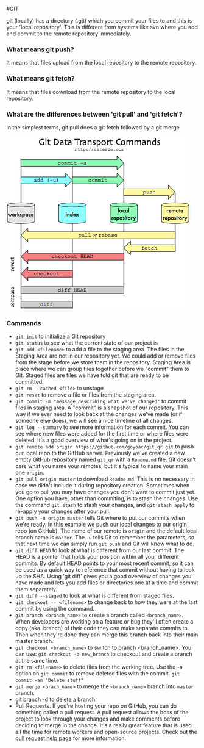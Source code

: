 #GIT

git (locally) has a directory (.git) which you commit your files to
and this is your 'local repository'. This is different from systems
like svn where you add and commit to the remote repository
immediately.

### What means git push?

It means that files upload from the local repository to the remote repository.

### What means git fetch?

It means that files download from the remote repository to the local repository.

### What are the differences between 'git pull' and 'git fetch'?

In the simplest terms, git pull does a git fetch followed by a git merge

![Git Transport Commands](GITtransportcmd.png)

### Commands

- `git init` to initialize a Git repository
- `git status` to see what the current state of our project is
- `git add <filename>` to add a file to the staging area. The files in
  the Staging Area are not in our repository yet. We could add or
  remove files from the stage before we store them in the
  repository. Staging Area is place where we can group files together
  before we "commit" them to Git. Staged files are files we have told
  git that are ready to be committed.
- `git rm --cached <file>` to unstage
- `git reset` <filename> to remove a file or files from the staging area.
- `git commit -m "message describing what we've changed"` to commit
  files in staging area. A "commit" is a snapshot of our
  repository. This way if we ever need to look back at the changes
  we've made (or if someone else does), we will see a nice timeline of
  all changes.  
- `git log --summary` to see more information for each commit. You can
  see where new files were added for the first time or where files
  were deleted. It's a good overview of what's going on in the
  project.  
- `git remote add origin https://github.com/goyoac/git_qr.git` to push
 our local repo to the GitHub server. Previously we've created a new
 empty GitHub repository named `git_qr` with a `Readme.md` file. Git
 doesn't care what you name your remotes, but it's typical to name
 your main one `origin`.  
- `git pull origin master` to download `Readme.md`. This is no
  necessary in case we didn't include it during repository
  creation. Sometimes when you go to pull you may have changes you
  don't want to commit just yet. One option you have, other than
  commiting, is to stash the changes.  Use the command `git stash` to
  stash your changes, and `git stash apply` to re-apply your changes
  after your pull.
- `git push -u origin master` tells Git where to put our commits when
  we're ready. In this example we push our local changes to our origin
  repo (on GitHub). The name of our remote is `origin` and the default
  local branch name is `master`. The `-u` tells Git to remember the
  parameters, so that next time we can simply run `git push` and Git
  will know what to do.  
- `git diff HEAD` to look at what is different from our last
  commit. The HEAD is a pointer that holds your position within all
  your different commits. By default HEAD points to your most recent
  commit, so it can be used as a quick way to reference that commit
  without having to look up the SHA.  Using 'git diff' gives you a
  good overview of changes you have made and lets you add files or
  directories one at a time and commit them separately.  
- `git diff --staged` to look at what is different from staged files.  
- `git checkout -- <filename>` to change back to how they were at the
  last commit by using the command.  
- `git branch <branch_name>` to create a branch called
  `<branch_name>`. When developers are working on a feature or bug
  they'll often create a copy (aka. branch) of their code they can
  make separate commits to. Then when they're done they can merge this
  branch back into their main master branch.  
- `git checkout <branch_name>` to switch to branch <branch_name>. You
can use: `git checkout -b new_branch` to checkout and create a branch
at the same time.  
- `git rm <filename>` to delete files from the working tree. Use the
  `-a` option on `git commit` to remove deleted files with the
  commit. `git commit -am "Delete stuff"`  
- `git merge <brach_name>`  to merge the `<branch_name>` branch into `master` branch.  
- git branch -d <branch name> to delete a branch.  
- Pull Requests. If you're hosting your repo on GitHub, you can do
something called a pull request.  A pull request allows the boss of
the project to look through your changes and make comments before
deciding to merge in the change. It's a really great feature that is
used all the time for remote workers and open-source projects.  Check
out the
[pull request help page](https://help.github.com/articles/using-pull-requests)
for more information.



  
  


